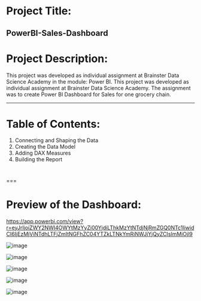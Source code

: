# Project Title:
PowerBI-Sales-Dashboard
---
#
# Project Description:
This project was developed as individual assignment at Brainster Data Science Academy in the module: Power BI. 
This project was developed as individual assignment at Brainster Data Science Academy. The assignment was to create Power BI Dashboard for Sales for one grocery chain.

---
#
# Table of Contents:

  1. Connecting and Shaping the Data 
  2. Creating the Data Model
  3. Adding DAX Measures
  4. Building the Report
#
===
# Preview of the Dashboard:
https://app.powerbi.com/view?r=eyJrIjoiZWY2NWI4OWYtMzYyZi00YjdiLThkMzYtNTdjNjRmZGQ0NTc1IiwidCI6IjEzMjViNTdhLTFjZmItNGFhZC04YTZkLTNkYmRiNWJjYjQyZCIsImMiOjl9

![image](https://github.com/VesnaPop-Dimitrijoska/PowerBI-Sales-Dashboard/assets/144008804/2f5b4d3c-8b7a-42bb-aa72-f99e87672ef5)

![image](https://github.com/VesnaPop-Dimitrijoska/PowerBI-Sales-Dashboard/assets/144008804/1a18680f-174e-49fe-a174-573ecac9d415)

![image](https://github.com/VesnaPop-Dimitrijoska/PowerBI-Sales-Dashboard/assets/144008804/d5b20657-7930-4a38-91d9-7d8e3a6a8503)

![image](https://github.com/VesnaPop-Dimitrijoska/PowerBI-Sales-Dashboard/assets/144008804/22b42e14-3a0d-4a38-94d2-735054691717)

![image](https://github.com/VesnaPop-Dimitrijoska/PowerBI-Sales-Dashboard/assets/144008804/a7a3bcf4-7569-4806-b07b-93559268d7ad)




